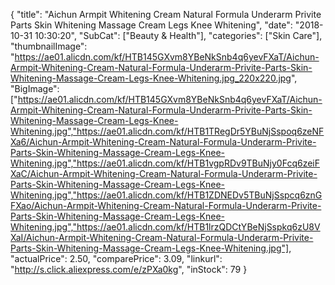 {
	"title": "Aichun Armpit Whitening Cream Natural Formula Underarm Privite Parts Skin Whitening Massage Cream Legs Knee Whitening",
	"date": "2018-10-31 10:30:20",
	"SubCat": ["Beauty & Health"],
	"categories": ["Skin Care"],
	"thumbnailImage": "https://ae01.alicdn.com/kf/HTB145GXvm8YBeNkSnb4q6yevFXaT/Aichun-Armpit-Whitening-Cream-Natural-Formula-Underarm-Privite-Parts-Skin-Whitening-Massage-Cream-Legs-Knee-Whitening.jpg_220x220.jpg",
	"BigImage": ["https://ae01.alicdn.com/kf/HTB145GXvm8YBeNkSnb4q6yevFXaT/Aichun-Armpit-Whitening-Cream-Natural-Formula-Underarm-Privite-Parts-Skin-Whitening-Massage-Cream-Legs-Knee-Whitening.jpg","https://ae01.alicdn.com/kf/HTB1TRegDr5YBuNjSspoq6zeNFXa6/Aichun-Armpit-Whitening-Cream-Natural-Formula-Underarm-Privite-Parts-Skin-Whitening-Massage-Cream-Legs-Knee-Whitening.jpg","https://ae01.alicdn.com/kf/HTB1vgpRDv9TBuNjy0Fcq6zeiFXaC/Aichun-Armpit-Whitening-Cream-Natural-Formula-Underarm-Privite-Parts-Skin-Whitening-Massage-Cream-Legs-Knee-Whitening.jpg","https://ae01.alicdn.com/kf/HTB1ZDNEDv5TBuNjSspcq6znGFXao/Aichun-Armpit-Whitening-Cream-Natural-Formula-Underarm-Privite-Parts-Skin-Whitening-Massage-Cream-Legs-Knee-Whitening.jpg","https://ae01.alicdn.com/kf/HTB1lrzQDCtYBeNjSspkq6zU8VXaI/Aichun-Armpit-Whitening-Cream-Natural-Formula-Underarm-Privite-Parts-Skin-Whitening-Massage-Cream-Legs-Knee-Whitening.jpg"],
	"actualPrice": 2.50,
	"comparePrice": 3.09,
	"linkurl": "http://s.click.aliexpress.com/e/zPXa0kg",
	"inStock": 79
}

